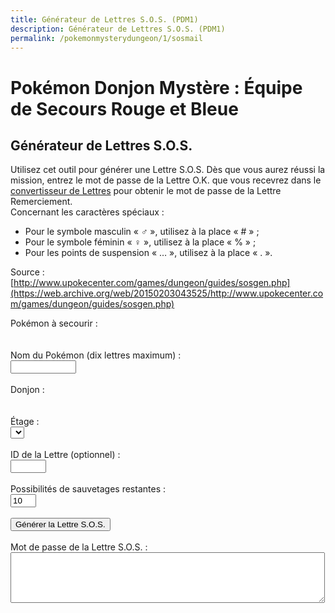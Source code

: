```yaml
---
title: Générateur de Lettres S.O.S. (PDM1)
description: Générateur de Lettres S.O.S. (PDM1)
permalink: /pokemonmysterydungeon/1/sosmail
---
```

# Pokémon Donjon Mystère : Équipe de Secours Rouge et Bleue
## Générateur de Lettres S.O.S.
Utilisez cet outil pour générer une Lettre S.O.S. Dès que vous aurez réussi la mission, entrez le mot de passe de la Lettre O.K. que vous recevrez 
dans le [convertisseur de Lettres](aokmail) pour obtenir le mot de passe de la Lettre Remerciement.<br>
Concernant les caractères spéciaux :
- Pour le symbole masculin « ♂ », utilisez à la place « # » ;
- Pour le symbole féminin « ♀ », utilisez à la place « % » ;
- Pour les points de suspension « … », utilisez à la place « . ».

Source : [http://www.upokecenter.com/games/dungeon/guides/sosgen.php](https://web.archive.org/web/20150203043525/http://www.upokecenter.com/games/dungeon/guides/sosgen.php)

<script src="/assets/js/tools/PMD1/objets-fr.js" type="text/javascript">
</script>
<script src="/assets/js/tools/PMD1/pokemon-fr.js" type="text/javascript">
</script>
<script type="text/javascript">
  let ChoosePokemon="Choisissez un Pokémon."
  let SpecialChars="Évitez d'utiliser des caractères spéciaux dans le nom."
</script>
<script src="/assets/js/tools/PMD1/lettresos.js" type="text/javascript">
</script>
<script type="text/javascript">
  //<![CDATA[

let debug=0


function formatpass(x){
 x=x.replace(/[\n\s\r]/g,"").toUpperCase()
 return x.substr(0,5)+" "
       +x.substr(5,8)+" "
       +x.substr(13,5)+"\r\n"
       +x.substr(18,5)+" "
       +x.substr(23,8)+" "
       +x.substr(31,5)+"\r\n"
       +x.substr(36,5)+" "
       +x.substr(41,8)+" "
       +x.substr(49,5)+"\r\n"
}

let baddungeons="18191E2731323336373D3F"
let badpokemon=
"C90078017C01230125010E0051005200"+
"33015E009100920090009C010D010C01"+
"0E0113019600990198019D0112011401"+
"95019601970197009B019A019E01A401"+
"A501A601"

let floors=
"04060A0E0A0B040D0F0D040A06100618"+
"041A0A2964150564150C64641A1A0D15"+
"331F1F1F151F100D141F0B1015151F05"+
"050B033346101F14140C644C29646402"

onload=function(){
 showfloors(document.s) 
}

function isbaditem(x){
 if(x>=0xF0)return 0
 for(let i=0;i<baditems.length/2;i++){
  if(x==c2c(baditems,i))
   return 1
 }
 return 0
}

function isbaddungeon(x){
 if(x>0x3F)return 1
 for(let i=0;i<baddungeons.length/2;i++){
  if(x==c2c(baddungeons,i))
   return 1
 }
 return 0
}

function getspecies(id){
 if(id==0x179||id==0x17A||id==0x17B)
  return 0x178
 if((id>=0xca&&id<=0xe2)||id==0x19F||id==0x1A0)
  return 201
 if(id==0x1A1||id==0x1A2||id==0x1A3)
  return 0x19E
 if(id==0x1A7)
  return 0x19C
 return id
}


function isbadpokemon(x){
 if(getspecies(x)!=x)
  return 1
 for(let i=0;i<badpokemon.length/2;i++){
  if(x==c2w(badpokemon,i))
   return 1
 }
 return 0
}


function option(x){
 return parseInt(x[x.selectedIndex].value)
}

function showfloors(f){
 let dungeon=option(f.dungeon)
 let numfloors=(dungeon>0x3F)?1:c2c(floors,dungeon);
 let startfloor=(dungeon>0x3F)?0:1;
 f.floor.options.length=0
 for(let i=startfloor;i<numfloors;i++){
  f.floor.options[i-startfloor]=new Option(i+"",i+"")
 }
}

function showdungeon(name){
 document.write("<select name=\""+name+"\" onchange=\"showfloors(this.form)\">");
 for(let i=0;i<dungeons.length;i++){
  if(!isbaddungeon(i)){
   document.write("<option value=\""+i+"\">"+dungeons[i]+"</option>");  
  }
 } 
 document.write("</select>");
}



function genpass(f){
 let pass=[]
 for(let i=0;i<56;i++){
  pass[i]=0
 }
 pass[0]=1
 pass[1]=0
 pass[2]=0
 pass[4]=option(f.dungeon)
 pass[5]=option(f.floor)
 pass[8]=Math.floor(Math.random()*256)
 pass[9]=Math.floor(Math.random()*256)
 pass[10]=Math.floor(Math.random()*256)
 let poke=option(f.poke)
 if(poke==0){
  alert(ChoosePokemon)
  return 0
 }
 pass[12]=poke&0xFF
 pass[13]=(poke>>8)&0xFF
 let mailid=parseInt(f.mailid.value)
 if(f.mailid.value==""||isNaN(mailid)){
  pass[16]=Math.floor(Math.random()*256)
  pass[17]=Math.floor(Math.random()*256)
 } else {
  pass[16]=mailid&0xFF;
  pass[17]=(mailid>>8)&0xFF
 }
 pass[18]=Math.floor(Math.random()*256)
 pass[19]=Math.floor(Math.random()*256)
 let pokename=f.pokename.value
 if(!pokename){
  pokename=pokemon[poke]
 }
 for(let i=0;i<10;i++){
  let c=pokename.charCodeAt(i)
  if(c<0x20||(c>=0x80&&c<=0x9F)||c>0xFF){
   alert(SpecialChars)
   return 0
  }
  pass[20+i]=c
 }
 let chances=parseInt(f.chances.value)
 if(f.chances.value==""||isNaN(chances)){
  pass[44]=10
 } else {
  pass[44]=chances
 }
 pass[45]=0
 pass[36]=Math.floor(Math.random()*256)
 pass[37]=Math.floor(Math.random()*256)
 pass[38]=Math.floor(Math.random()*256)
 pass[39]=Math.floor(Math.random()*256)
 let sos=datatopass(pass)
 f.sos.value=formatpass(sos)
 if(debug){
  f.data.value=tostr(pass)
 }
}


function showpkmn(name){
 document.write("<select name=\""+name+"\">");
 for(let i=0;i<pokemon.length;i++){
  if(i==0||1/*||!isbadpokemon(i)*/){
   document.write("<option value=\""+i+"\">"+pokemon[i]+"</option>");  
  }
 } 
 document.write("</select>");
}

function decsos(f){
 let x=f.sos.value.replace(/[\n\s\r]/g,"").toUpperCase()
 let pass=[]
 if(!convertpass(x,pass)){
  alert("The password is invalid.")
 } else {
  x=datatopass(pass)
  f.sos.value=formatpass(x)
  if(debug){
   f.data.value=tostr(pass)
  }
 }
}


function encsos(f){
 let pass=f.data.value.split(",")
 for(let i=0;i<pass.length;i++){
  pass[i]=parseInt(pass[i],16)
 }
 x=datatopass(pass)
 f.sos.value=formatpass(x)
 if(debug){
  f.data.value=tostr(pass)
 }
}

//]]></script>

<p>Pokémon à secourir :
  <br>
  <script type="text/javascript">
    showpkmn("poke");
  </script>
  <br>
  <br>
  Nom du Pokémon (dix lettres maximum) :
  <br>
  <input type="text" name="pokename" maxlength="10" size="10" />
  <br>
  <br>
  Donjon :
  <br>
  <script type="text/javascript">
    showdungeon("dungeon");
  </script>
  <br>
  <br>
  Étage :
  <br>
  <select name="floor">
    <option value="">
    </option>
  </select>
  <br>
  <br>
  ID de la Lettre (optionnel) :
  <br>
  <input type="text" name="mailid" maxlength="4" size="4" />
  <br>
  <br>
  Possibilités de sauvetages restantes :
  <br>
  <input type="text" name="chances" value="10" maxlength="2" size="2" />
  <br>
  <br>
  <input type="button" value="Générer la Lettre S.O.S." onclick="genpass(this.form)" />
  <br>
  <br>
  Mot de passe de la Lettre S.O.S. :
  <br>
  <textarea name="sos" cols="60" rows="5">
  </textarea>
  <br>
  <script type="text/javascript">
    if(debug){
      document.write('<input type="button" value="Décoder la Lettre S.O.S." onclick="decsos(this.form)"/>')
      <br>
      document.write('<textarea name="data" cols="60" rows="5"></textarea>')
      <br>
      document.write('<input type="button" value="Encoder la Lettre S.O.S." onclick="encsos(this.form)"/>')
      <br>
    }
  </script>
<p>
